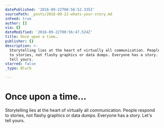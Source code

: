 ```yaml
---
datePublished: '2016-09-22T00:56:52.335Z'
sourcePath: _posts/2016-09-22-whats-your-story.md
inFeed: true
author: []
via: {}
dateModified: '2016-09-22T00:56:47.524Z'
title: Once upon a time…
publisher: {}
description: >-
  Storytelling lies at the heart of virtually all communication. People respond
  to stories, not flashy graphics or data dumps. Everyone has a story. Let’s
  tell yours.
starred: false
_type: Blurb

---
```

# Once upon a time...

Storytelling lies at the heart of virtually all communication. People respond to stories, not flashy graphics or data dumps. Everyone has a story. Let's tell yours.
